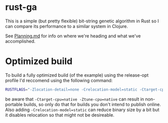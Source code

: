 # rust-ga

This is a simple (but pretty flexible) bit-string genetic algorithm
in Rust so I can compare its performance to a similar system in
Clojure.

See [Planning.md](Planning.md) for info on where we're heading
and what we've accomplished.

# Optimized build
To build a fully optimized build (of the example) using the release-opt profile I'd reccomend using the following command:
```bash
RUSTFLAGS="-Zlocation-detail=none -Crelocation-model=static -Ctarget-cpu=native -Ztune-cpu=native" cargo +nightly build -Z build-std=std,panic_abort -Z build-std-features=panic_immediate_abort --target x86_64-unknown-linux-gnu --profile release-opt --example complex_regression
```

be aware that `-Ctarget-cpu=native -Ztune-cpu=native` can result in non-portable builds, so only do that for builds you don't intend to publish online.
Also adding `-Crelocation-model=static` can reduce binary size by a bit but it disables relocation so that might not be desireable.
